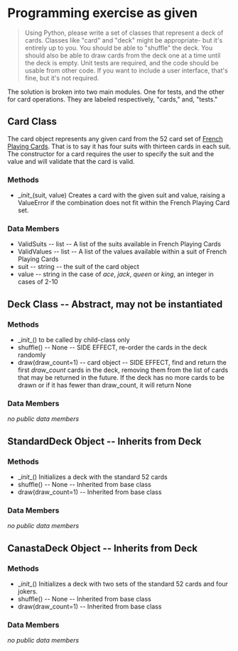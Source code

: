 # Programming exercise as given
> Using Python, please write a set of classes that represent a deck of cards. Classes like "card" and "deck" might be appropriate- but it's entirely up to you. You should be able to "shuffle" the deck. You should also be able to draw cards from the deck one at a time until the deck is empty. Unit tests are required, and the code should be usable from other code. If you want to include a user interface, that's fine, but it's not required.

The solution is broken into two main modules. One for tests, and the other for card operations. They are labeled respectively, "cards," and, "tests."

## Card Class 
The card object represents any given card from the 52 card set of
[French Playing Cards](https://en.wikipedia.org/wiki/French_playing_cards).
That is to say it has four suits with thirteen cards in each suit. The
constructor for a card requires the user to specify the suit and the value
and will validate that the card is valid.

### Methods
 * \__init__(suit, value)
Creates a card with the given suit and value, raising a ValueError if
the combination does not fit within the French Playing Card set.
### Data Members
 * ValidSuits -- list -- A list of the suits available in French Playing Cards
 * ValidValues -- list -- A list of the values available within a suit of French Playing Cards
 * suit -- string -- the suit of the card object
 * value -- string in the case of _ace_, _jack_, _queen_ or _king_, an integer in cases of 2-10
 
## Deck Class -- Abstract, may not be instantiated
### Methods
 * \__init__() to be called by child-class only
 * shuffle() -- None -- SIDE EFFECT, re-order the cards in the deck randomly
 * draw(draw_count=1) -- card object -- SIDE EFFECT, find and return the first _draw_count_ cards in the deck,
 removing them from the list of cards that may be returned in the future. If the deck has no more cards
 to be drawn or if it has fewer than draw_count, it will return None
### Data Members
_no public data members_

## StandardDeck Object -- Inherits from Deck
### Methods
 * \__init__() Initializes a deck with the standard 52 cards
 * shuffle() -- None -- Inherited from base class
 * draw(draw_count=1) -- Inherited from base class
### Data Members
_no public data members_

## CanastaDeck Object -- Inherits from Deck
### Methods
 * \__init__() Initializes a deck with two sets of the standard 52 cards and four jokers.
 * shuffle() -- None -- Inherited from base class
 * draw(draw_count=1) -- Inherited from base class
### Data Members
_no public data members_
